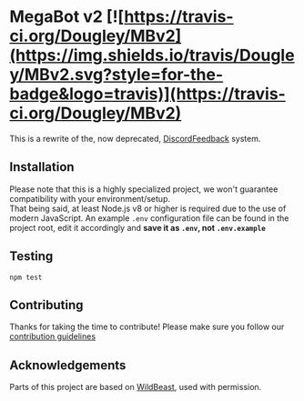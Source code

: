 # MegaBot v2 [![https://travis-ci.org/Dougley/MBv2](https://img.shields.io/travis/Dougley/MBv2.svg?style=for-the-badge&logo=travis)](https://travis-ci.org/Dougley/MBv2)
This is a rewrite of the, now deprecated, [DiscordFeedback](https://github.com/Dougley/DiscordFeedback) system.

## Installation
Please note that this is a highly specialized project, we won't guarantee compatibility with your environment/setup.    
That being said, at least Node.js v8 or higher is required due to the use of modern JavaScript. An example `.env` configuration file can be found in the project root, edit it accordingly and **save it as `.env`, not `.env.example`**

## Testing
```
npm test
```

## Contributing
Thanks for taking the time to contribute! Please make sure you follow our [contribution guidelines](https://github.com/Dougley/MBv2/blob/master/.github/CONTRIBUTING.md)

## Acknowledgements
Parts of this project are based on [WildBeast](https://github.com/TheSharks/WildBeast), used with permission.
